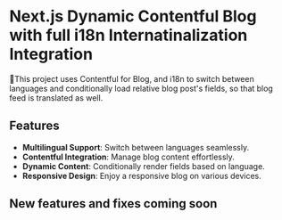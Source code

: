 # Next.js Dynamic Contentful Blog with full i18n Internatinalization Integration

🚀This project uses Contentful for Blog, and i18n to switch between languages and conditionally load relative blog post's fields, so that blog feed is translated as well.

## Features

- **Multilingual Support**: Switch between languages seamlessly.
- **Contentful Integration**: Manage blog content effortlessly.
- **Dynamic Content**: Conditionally render fields based on language.
- **Responsive Design**: Enjoy a responsive blog on various devices.

## New features and fixes coming soon
